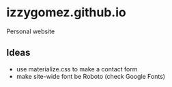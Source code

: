 # izzygomez.github.io
Personal website

## Ideas
* use materialize.css to make a contact form
* make site-wide font be Roboto (check Google Fonts)